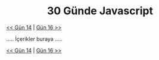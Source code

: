 <div align="center">
  <h1>30 Günde Javascript</h1>
</div>

[<< Gün 14](../gün-14/gun-14.md) | [Gün 16 >>](../gün-16/gun-16.md)

.....
İçerikler buraya
.....

[<< Gün 14](../gün-14/gun-14.md) | [Gün 16 >>](../gün-16/gun-16.md)
